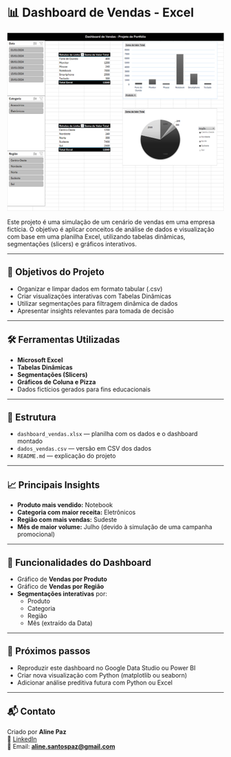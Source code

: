 # 📊 Dashboard de Vendas - Excel

![Dashboard de Vendas](dashboard.png)

Este projeto é uma simulação de um cenário de vendas em uma empresa fictícia. O objetivo é aplicar conceitos de análise de dados e visualização com base em uma planilha Excel, utilizando tabelas dinâmicas, segmentações (slicers) e gráficos interativos.

---

## 🎯 Objetivos do Projeto

- Organizar e limpar dados em formato tabular (.csv)
- Criar visualizações interativas com Tabelas Dinâmicas
- Utilizar segmentações para filtragem dinâmica de dados
- Apresentar insights relevantes para tomada de decisão

---

## 🛠 Ferramentas Utilizadas

- **Microsoft Excel**
- **Tabelas Dinâmicas**
- **Segmentações (Slicers)**
- **Gráficos de Coluna e Pizza**
- Dados fictícios gerados para fins educacionais

---

## 📁 Estrutura

- `dashboard_vendas.xlsx` — planilha com os dados e o dashboard montado
- `dados_vendas.csv` — versão em CSV dos dados
- `README.md` — explicação do projeto

---

## 📈 Principais Insights

- **Produto mais vendido:** Notebook
- **Categoria com maior receita:** Eletrônicos
- **Região com mais vendas:** Sudeste
- **Mês de maior volume:** Julho (devido à simulação de uma campanha promocional)

---

## 🧩 Funcionalidades do Dashboard

- Gráfico de **Vendas por Produto**
- Gráfico de **Vendas por Região**
- **Segmentações interativas** por:
  - Produto
  - Categoria
  - Região
  - Mês (extraído da Data)

---

## 🚀 Próximos passos

- Reproduzir este dashboard no Google Data Studio ou Power BI
- Criar nova visualização com Python (matplotlib ou seaborn)
- Adicionar análise preditiva futura com Python ou Excel

---

## 📬 Contato

Criado por **Aline Paz**  
🔗 [LinkedIn](https://www.linkedin.com/in/alinedapaz/)  
📧 Email: **aline.santospaz@gmail.com**
